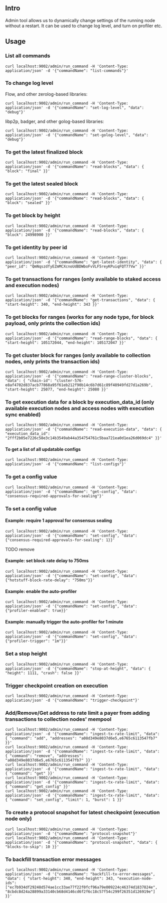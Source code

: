 ## Intro
Admin tool allows us to dynamically change settings of the running node without a restart. It can be used to change log level, and turn on profiler etc.

## Usage

### List all commands
```
curl localhost:9002/admin/run_command -H 'Content-Type: application/json' -d '{"commandName": "list-commands"}'
```

### To change log level
Flow, and other zerolog-based libraries:

```
curl localhost:9002/admin/run_command -H 'Content-Type: application/json' -d '{"commandName": "set-log-level", "data": "debug"}'
```

libp2p, badger, and other golog-based libraries:

```
curl localhost:9002/admin/run_command -H 'Content-Type: application/json' -d '{"commandName": "set-golog-level", "data": "debug"}'
```

### To get the latest finalized block
```
curl localhost:9002/admin/run_command -H 'Content-Type: application/json' -d '{"commandName": "read-blocks", "data": { "block": "final" }}'
```

### To get the latest sealed block
```
curl localhost:9002/admin/run_command -H 'Content-Type: application/json' -d '{"commandName": "read-blocks", "data": { "block": "sealed" }}'
```

### To get block by height
```
curl localhost:9002/admin/run_command -H 'Content-Type: application/json' -d '{"commandName": "read-blocks", "data": { "block": 24998900 }}'
```

### To get identity by peer id
```
curl localhost:9002/admin/run_command -H 'Content-Type: application/json' -d '{"commandName": "get-latest-identity", "data": { "peer_id": "QmNqszdfyEZmMCXcnoUdBDWboFvVLF5reyKPuiqFQT77Vw" }}'
```

### To get transactions for ranges (only available to staked access and execution nodes)
```
curl localhost:9002/admin/run_command -H 'Content-Type: application/json' -d '{"commandName": "get-transactions", "data": { "start-height": 340, "end-height": 343 }}'
```

### To get blocks for ranges (works for any node type, for block payload, only prints the collection ids)
```
curl localhost:9002/admin/run_command -H 'Content-Type: application/json' -d '{"commandName": "read-range-blocks", "data": { "start-height": 105172044, "end-height": 105172047 }}'
```

### To get cluster block for ranges (only available to collection nodes, only prints the transaction ids)

```
curl localhost:9002/admin/run_command -H 'Content-Type: application/json' -d '{"commandName": "read-range-cluster-blocks", "data": { "chain-id": "cluster-576-e8af4702d837acb77868a95f61eb212f90b14c6b7d61c89f48949fd27d1a269b", "start-height": 25077, "end-height": 25080 }}'
```

### To get execution data for a block by execution_data_id (only available execution nodes and access nodes with execution sync enabled)
```
curl localhost:9002/admin/run_command -H 'Content-Type: application/json' -d '{"commandName": "read-execution-data", "data": { "execution_data_id": "2fff2b05e7226c58e3c14b3549ab44a354754761c5baa721ea0d1ea26d069dc4" }}'
```

#### To get a list of all updatable configs
```
curl localhost:9002/admin/run_command -H 'Content-Type: application/json' -d '{"commandName": "list-configs"}'
```

### To get a config value
```
curl localhost:9002/admin/run_command -H 'Content-Type: application/json' -d '{"commandName": "get-config", "data": "consensus-required-approvals-for-sealing"}'
```

### To set a config value
#### Example: require 1 approval for consensus sealing
```
curl localhost:9002/admin/run_command -H 'Content-Type: application/json' -d '{"commandName": "set-config", "data": {"consensus-required-approvals-for-sealing": 1}}'
```
TODO remove
#### Example: set block rate delay to 750ms
```
curl localhost:9002/admin/run_command -H 'Content-Type: application/json' -d '{"commandName": "set-config", "data": {"hotstuff-block-rate-delay": "750ms"}}'
```
#### Example: enable the auto-profiler
```
curl localhost:9002/admin/run_command -H 'Content-Type: application/json' -d '{"commandName": "set-config", "data": {"profiler-enabled": true}}'
```
#### Example: manually trigger the auto-profiler for 1 minute
```
curl localhost:9002/admin/run_command -H 'Content-Type: application/json' -d '{"commandName": "set-config", "data": {"profiler-trigger": "1m"}}'
```

### Set a stop height
```
curl localhost:9002/admin/run_command -H 'Content-Type: application/json' -d '{"commandName": "stop-at-height", "data": { "height": 1111, "crash": false }}'
```

### Trigger checkpoint creation on execution
```
curl localhost:9002/admin/run_command -H 'Content-Type: application/json' -d '{"commandName": "trigger-checkpoint"}'
```

### Add/Remove/Get address to rate limit a payer from adding transactions to collection nodes' mempool
```
curl localhost:9002/admin/run_command -H 'Content-Type: application/json' -d '{"commandName": "ingest-tx-rate-limit", "data": { "command": "add", "addresses": "a08d349e8037d6e5,e6765c6113547fb7" }}'
curl localhost:9002/admin/run_command -H 'Content-Type: application/json' -d '{"commandName": "ingest-tx-rate-limit", "data": { "command": "remove", "addresses": "a08d349e8037d6e5,e6765c6113547fb7" }}'
curl localhost:9002/admin/run_command -H 'Content-Type: application/json' -d '{"commandName": "ingest-tx-rate-limit", "data": { "command": "get" }}'
curl localhost:9002/admin/run_command -H 'Content-Type: application/json' -d '{"commandName": "ingest-tx-rate-limit", "data": { "command": "get_config" }}'
curl localhost:9002/admin/run_command -H 'Content-Type: application/json' -d '{"commandName": "ingest-tx-rate-limit", "data": { "command": "set_config", "limit": 1, "burst": 1 }}'
```

### To create a protocol snapshot for latest checkpoint (execution node only)
```
curl localhost:9002/admin/run_command -H 'Content-Type: application/json' -d '{"commandName": "protocol-snapshot"}'
curl localhost:9002/admin/run_command -H 'Content-Type: application/json' -d '{"commandName": "protocol-snapshot", "data": { "blocks-to-skip": 10 }}'
```

### To backfill transaction error messages
```
curl localhost:9002/admin/run_command -H 'Content-Type: application/json' -d '{"commandName": "backfill-tx-error-messages", "data": { "start-height": 340, "end-height": 343, "execution-node-ids":["ec7b934df29248d574ae1cc33ae77f22f0fcf96a79e009224c46374d1837824e", "8cbdc8d24a28899a33140cb68d4146cd6f2f6c18c57f54c299f26351d126919e"] }}'
```
